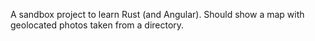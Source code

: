 A sandbox project to learn Rust (and Angular). Should show a map with geolocated photos taken from a directory.
